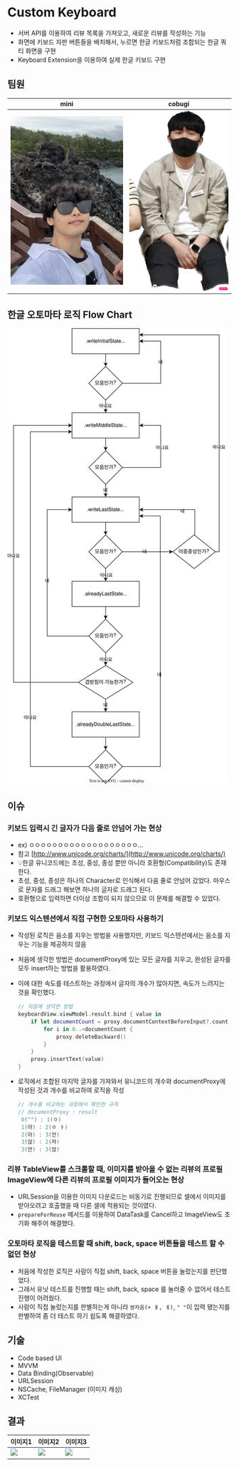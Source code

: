 # Custom Keyboard
- 서버 API를 이용하여 리뷰 목록을 가져오고, 새로운 리뷰를 작성하는 기능
- 화면에 키보드 자판 버튼들을 배치해서, 누르면 한글 키보드처럼 조합되는 한글 쿼티 화면을 구현
- Keyboard Extension을 이용하여 실제 한글 키보드 구현

## 팀원

mini|cobugi
:-:|:-:
<img src="\Previews\mini.jpeg" alt="mini" />|<img src="\Previews\cobugi.png" alt="cobugi" />


## 한글 오토마타 로직 Flow Chart

<img src="\Previews\CustomKeyboardFlowChart.svg" alt="CustomKeyboardFlowChart" />

## 이슈
### 키보드 입력시 긴 글자가 다음 줄로 안넘어 가는 현상

- ex) ㅇㅇㅇㅇㅇㅇㅇㅇㅇㅇㅇㅇㅇㅇㅇㅇㅇㅇㅇ...
- 참고 [http://www.unicode.org/charts/](http://www.unicode.org/charts/)
- 💡한글 유니코드에는 초성, 중성, 종성 뿐만 아니라 호환형(Compatibility)도 존재한다.  
- 초성, 중성, 종성은 하나의 Character로 인식해서 다음 줄로 안넘어 갔었다. 마우스로 문자를 드래그 해보면 하나의 글자로 드래그 된다.  
- 호환형으로 입력하면 더이상 조합이 되지 않으므로 이 문제를 해결할 수 있었다.

### 키보드 익스텐션에서 직접 구현한 오토마타 사용하기

- 작성된 로직은 음소를 지우는 방법을 사용했지만, 키보드 익스텐션에서는 음소를 지우는 기능을 제공하지 않음
- 처음에 생각한 방법은 documentProxy에 있는 모든 글자를 지우고, 완성된 글자를 모두 insert하는 방법을 활용하였다.
- 이에 대한 속도를 테스트하는 과정에서 글자의 개수가 많아지면, 속도가 느려지는 것을 확인했다.
    ``` swift
    // 처음에 생각한 방법
    keyboardView.viewModel.result.bind { value in
        if let documentCount = proxy.documentContextBeforeInput?.count {
            for i in 0..<documentCount {
                proxy.deleteBackward()
            }
        }
        proxy.insertText(value)
    }
    ```

- 로직에서 조합된 마지막 글자를 가져와서 유니코드의 개수와 documentProxy에 작성된 것과 개수를 비교하여 로직을 작성

    ``` swift
    // 개수를 비교하는 과정에서 확인한 규칙
    // documentProxy : result
     0("") : 1(ㅇ)
     1(아) : 2(ㅇ ㅏ)
     2(아) : 3(안)
     3(앉) : 2(자)
     3(안) : 3(앉)
    ```

### 리뷰 TableView를 스크롤할 때, 이미지를 받아올 수 없는 리뷰의 프로필 ImageView에 다른 리뷰의 프로필 이미지가 들어오는 현상
- URLSession을 이용한 이미지 다운로드는 비동기로 진행되므로 셀에서 이미지를 받아오려고 호출했을 때 다른 셀에 적용되는 것이였다.  
- `prepareForReuse` 메서드를 이용하여 DataTask를 Cancel하고 ImageView도 초기화 해주어 해결했다.

### 오토마타 로직을 테스트할 때 shift, back, space 버튼들을 테스트 할 수 없던 현상
- 처음에 작성한 로직은 사람이 직접 shift, back, space  버튼을 눌렀는지를 판단했었다.
- 그래서 유닛 테스트를 진행할 때는 shift, back, space 를 눌러줄 수 없어서 테스트 진행이 어려웠다.
- 사람이 직접 눌렀는지를 판별하는게 아니라 `쌍자음(+ ㅒ, ㅖ)`, `" "`이 입력 됐는지를 판별하여 좀 더 테스트 하기 쉽도록 해결하였다.

## 기술
- Code based UI
- MVVM
- Data Binding(Observable)
- URLSession
- NSCache, FileManager (이미지 캐싱)
- XCTest

## 결과
이미지1|이미지2|이미지3
-|-|-
![](https://i.picsum.photos/id/682/2560/1440.jpg?hmac=6CnDAyJ4sqM6r-Ue0NIGazspfqpqsFGAInkNYGfUXuk)|![](https://i.picsum.photos/id/682/2560/1440.jpg?hmac=6CnDAyJ4sqM6r-Ue0NIGazspfqpqsFGAInkNYGfUXuk)|![](https://i.picsum.photos/id/682/2560/1440.jpg?hmac=6CnDAyJ4sqM6r-Ue0NIGazspfqpqsFGAInkNYGfUXuk)
